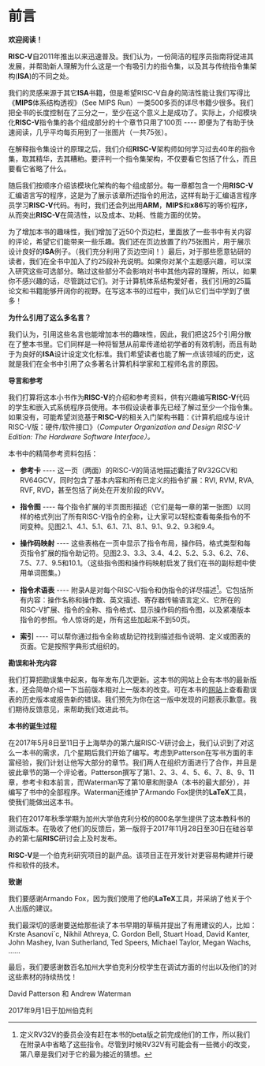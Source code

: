 # 前言

**欢迎阅读！**

**RISC-V**自2011年推出以来迅速普及。我们认为，一份简洁的程序员指南将促进其发展，并帮助新人理解为什么这是一个有吸引力的指令集，以及其与传统指令集架构(**ISA**)的不同之处。

我们的灵感来源于其它**ISA**书籍，但是希望RISC-V自身的简洁性能让我们写得比《**MIPS**体系结构透视》（See MIPS Run）一类500多页的详尽书籍少很多。我们把全书的长度控制在了三分之一，至少在这个意义上是成功了。实际上，介绍模块化**RISC-V**指令集的各个组成部分的十个章节只用了100页 ---- 即便为了有助于快速阅读，几乎平均每页用到了一张图片（一共75张）。

在解释指令集设计的原理之后，我们介绍**RISC-V**架构师如何学习过去40年的指令集，取其精华，去其糟粕。要评判一个指令集架构，不仅要看它包括了什么，而且要看它省略了什么。

随后我们按顺序介绍该模块化架构的每个组成部分。每一章都包含一个用**RISC-V**汇编语言写的程序，这是为了展示该章所述指令的用法，这样有助于汇编语言程序员学习**RISC-V**代码。有时，我们还会列出用**ARM**，**MIPS**和**x86**写的等价程序，从而突出**RISC-V**在简洁性，以及成本、功耗、性能方面的优势。

为了增加本书的趣味性，我们增加了近50个页边栏，里面放了一些书中有关内容的评论，希望它们能带来一些乐趣。我们还在页边放置了约75张图片，用于展示设计良好的**ISA**例子。（我们充分利用了页边空间！）最后，对于那些愿意钻研的读者，我们在全书中加入了约25段补充说明。如果你对某个主题感兴趣，可以深入研究这些可选部分。略过这些部分不会影响对书中其他内容的理解，所以，如果你不感兴趣的话，尽管跳过它们。对于计算机体系结构爱好者，我们引用的25篇论文和书籍能够开阔你的视野。在写这本书的过程中，我们从它们当中学到了很多！

**为什么引用了这么多名言？**

我们认为，引用这些名言也能增加本书的趣味性，因此，我们把这25个引用分散在了整本书里。它们同样是一种将智慧从前辈传递给初学者的有效机制，而且有助于为良好的**ISA**设计设定文化标准。我们希望读者也能了解一点该领域的历史，这就是我们在全书中引用了众多著名计算机科学家和工程师名言的原因。

**导言和参考**

我们打算将这本小书作为**RISC-V**的介绍和参考资料，供有兴趣编写**RISC-V**代码的学生和嵌入式系统程序员使用。本书假设读者事先已经了解过至少一个指令集。如果没有，可能希望浏览基于**RISC-V**的相关入门架构书籍：《计算机组成与设计 RISC-V版：硬件/软件接口》（*Computer Organization and Design RISC-V Edition: The Hardware Software Interface）。*

本书中的精简参考资料包括：

- **参考卡** ---- 这一页（两面）的RISC-V的简洁地描述囊括了RV32GCV和RV64GCV，同时包含了基本内容和所有已定义的指令扩展：RVI, RVM, RVA, RVF, RVD，甚至包括了尚处在开发阶段的RVV。

- **指令图** ---- 每个指令扩展的半页图形描述（它们是每一章的第一张图）以同样的格式列出了所有RISC-V指令的全称，让大家可以轻松查看每条指令的不同变种。见图2.1、4.1、5.1、6.1、7.1、8.1、9.1、9.2、9.3和9.4。

- **操作码映射** ---- 这些表格在一页中显示了指令布局，操作码，格式类型和每页指令扩展的指令助记符。见图2.3、3.3、3.4、4.2、5.2、5.3、6.2、7.6、7.5、7.7、9.5和10.1。（这些指令图和操作码映射启发了我们在书的副标题中使用单词图集。）

- **指令术语表** ---- 附录A是对每个RISC-V指令和伪指令的详尽描述[^1]。它包括所有内容：操作名称和操作数、英文描述、寄存器传输语言定义、它所在的RISC-V扩展、指令的全称、指令格式、显示操作码的指令图，以及紧凑版本指令的参照。令人惊讶的是，所有这些加起来不到50页。

- **索引** ---- 可以帮你通过指令全称或助记符找到描述指令说明、定义或图表的页面。它是按照字典形式组织的。

**勘误和补充内容**

我们打算把勘误集中起来，每年发布几次更新。这本书的网站上会有本书的最新版本，还会简单介绍一下当前版本相对上一版本的改变。可在本书的[网站](www.riscvbook.com)上查看勘误表的历史版本或报告新的错误。我们预先为你在这一版中发现的问题表示歉意。我们期待反馈意见，来帮助我们改进此书。

**本书的诞生过程**

在2017年5月8日至11日于上海举办的第六届RISC-V研讨会上，我们认识到了对这么一本书的需求，几个星期后我们开始了编写。考虑到Patterson在写书方面的丰富经验，我们计划让他写大部分的章节。我们两人在组织方面进行了合作，并且是彼此章节的第一个评论者。Patterson撰写了第1、2、3、4、5、6、7、8、9、11章，参考卡和本前言，而Waterman写了第10章和附录A（本书的最大部分），并编写了书中的全部程序。Waterman还维护了Armando Fox提供的**LaTeX**工具，使我们能做出这本书。

我们在2017年秋季学期为加州大学伯克利分校的800名学生提供了这本教科书的测试版本。在吸收了他们的反馈后，第一版将于2017年11月28日至30日在硅谷举办的第七届**RISC**研讨会上及时发布。

**RISC-V**是一个伯克利研究项目的副产品。该项目正在开发针对更容易构建并行硬件和软件的技术。

**致谢**

我们要感谢Armando Fox，因为我们使用了他的**LaTeX**工具，并采纳了他关于个人出版的建议。

我们最深切的感谢要送给那些读了本书早期的草稿并提出了有用建议的人，比如：Krste Asanovi´c, Nikhil Athreya, C. Gordon Bell, Stuart Hoad, David Kanter, John Mashey, Ivan Sutherland, Ted Speers, Michael Taylor, Megan Wachs, ......

最后，我们要感谢数百名加州大学伯克利分校学生在调试方面的付出以及他们的对这些素材的持续热忱！

David Patterson 和 Andrew Waterman

2017年9月1日于加州伯克利

[^1]: 定义RV32V的委员会没有赶在本书的beta版之前完成他们的工作，所以我们在附录A中省略了这些指令。尽管到时候RV32V有可能会有一些微小的改变，第八章是我们对于它的最为接近的猜想。